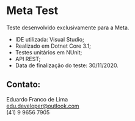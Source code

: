 # Meta Test
Teste desenvolvido exclusivamente para a Meta.

- IDE utilizada: Visual Studio;
- Realizado em Dotnet Core 3.1;
- Testes unitários em NUnit;
- API REST;
- Data de finalização do teste: 30/11/2020.

## Contato:
Eduardo Franco de Lima<br/>
edu.developer@outlook.com<br/>
(41) 9 9656 7905

